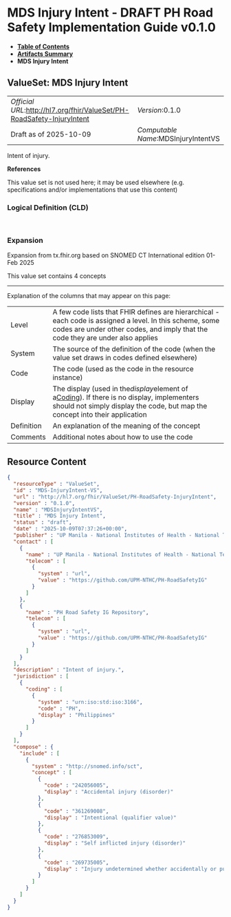 # MDS Injury Intent - DRAFT PH Road Safety Implementation Guide v0.1.0

* [**Table of Contents**](toc.md)
* [**Artifacts Summary**](artifacts.md)
* **MDS Injury Intent**

## ValueSet: MDS Injury Intent 

| | |
| :--- | :--- |
| *Official URL*:http://hl7.org/fhir/ValueSet/PH-RoadSafety-InjuryIntent | *Version*:0.1.0 |
| Draft as of 2025-10-09 | *Computable Name*:MDSInjuryIntentVS |

 
Intent of injury. 

 **References** 

This value set is not used here; it may be used elsewhere (e.g. specifications and/or implementations that use this content)

### Logical Definition (CLD)

 

### Expansion

Expansion from tx.fhir.org based on SNOMED CT International edition 01-Feb 2025

This value set contains 4 concepts

-------

 Explanation of the columns that may appear on this page: 

| | |
| :--- | :--- |
| Level | A few code lists that FHIR defines are hierarchical - each code is assigned a level. In this scheme, some codes are under other codes, and imply that the code they are under also applies |
| System | The source of the definition of the code (when the value set draws in codes defined elsewhere) |
| Code | The code (used as the code in the resource instance) |
| Display | The display (used in the*display*element of a[Coding](http://hl7.org/fhir/R4/datatypes.html#Coding)). If there is no display, implementers should not simply display the code, but map the concept into their application |
| Definition | An explanation of the meaning of the concept |
| Comments | Additional notes about how to use the code |



## Resource Content

```json
{
  "resourceType" : "ValueSet",
  "id" : "MDS-InjuryIntent-VS",
  "url" : "http://hl7.org/fhir/ValueSet/PH-RoadSafety-InjuryIntent",
  "version" : "0.1.0",
  "name" : "MDSInjuryIntentVS",
  "title" : "MDS Injury Intent",
  "status" : "draft",
  "date" : "2025-10-09T07:37:26+00:00",
  "publisher" : "UP Manila - National Institutes of Health - National Telehealth Center",
  "contact" : [
    {
      "name" : "UP Manila - National Institutes of Health - National Telehealth Center",
      "telecom" : [
        {
          "system" : "url",
          "value" : "https://github.com/UPM-NTHC/PH-RoadSafetyIG"
        }
      ]
    },
    {
      "name" : "PH Road Safety IG Repository",
      "telecom" : [
        {
          "system" : "url",
          "value" : "https://github.com/UPM-NTHC/PH-RoadSafetyIG"
        }
      ]
    }
  ],
  "description" : "Intent of injury.",
  "jurisdiction" : [
    {
      "coding" : [
        {
          "system" : "urn:iso:std:iso:3166",
          "code" : "PH",
          "display" : "Philippines"
        }
      ]
    }
  ],
  "compose" : {
    "include" : [
      {
        "system" : "http://snomed.info/sct",
        "concept" : [
          {
            "code" : "242056005",
            "display" : "Accidental injury (disorder)"
          },
          {
            "code" : "361269008",
            "display" : "Intentional (qualifier value)"
          },
          {
            "code" : "276853009",
            "display" : "Self inflicted injury (disorder)"
          },
          {
            "code" : "269735005",
            "display" : "Injury undetermined whether accidentally or purposely inflicted (disorder)"
          }
        ]
      }
    ]
  }
}

```
